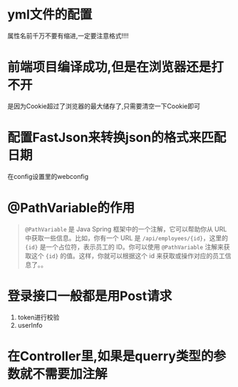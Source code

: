 # yml文件的配置

属性名前千万不要有缩进,一定要注意格式!!!!

# 前端项目编译成功,但是在浏览器还是打不开

是因为Cookie超过了浏览器的最大储存了,只需要清空一下Cookie即可

#  配置FastJson来转换json的格式来匹配日期

在config设置里的webconfig

# @PathVariable的作用

> `@PathVariable` 是 Java Spring 框架中的一个注解，它可以帮助你从 URL 中获取一些信息。比如，你有一个 URL 是 `/api/employees/{id}`，这里的 `{id}` 是一个占位符，表示员工的 ID。你可以使用 `@PathVariable` 注解来获取这个 `{id}` 的值。这样，你就可以根据这个 id 来获取或操作对应的员工信息了。。



# 登录接口一般都是用Post请求

1. token进行校验
2. userInfo



# 在Controller里,如果是querry类型的参数就不需要加注解



#